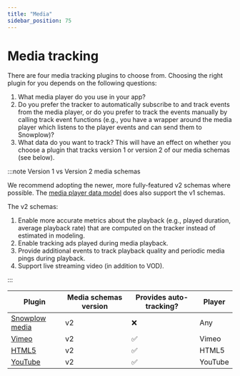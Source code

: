 ```yaml
---
title: "Media"
sidebar_position: 75
---
```


# Media tracking

There are four media tracking plugins to choose from. Choosing the right plugin for you depends on the following questions:

1. What media player do you use in your app?
2. Do you prefer the tracker to automatically subscribe to and track events from the media player, or do you prefer to track the events manually by calling track event functions (e.g., you have a wrapper around the media player which listens to the player events and can send them to Snowplow)?
3. What data do you want to track? This will have an effect on whether you choose a plugin that tracks version 1 or version 2 of our media schemas (see below).

:::note Version 1 vs Version 2 media schemas

We recommend adopting the newer, more fully-featured v2 schemas where possible. The [media player data model](/docs/modeling-your-data/modeling-your-data-with-dbt/dbt-models/dbt-media-player-data-model/index.md) does also support the v1 schemas.

The v2 schemas:

1. Enable more accurate metrics about the playback (e.g., played duration, average playback rate) that are computed on the tracker instead of estimated in modeling.
2. Enable tracking ads played during media playback.
3. Provide additional events to track playback quality and periodic media pings during playback.
4. Support live streaming video (in addition to VOD).

:::

| Plugin | Media schemas version | Provides auto-tracking? | Player |
| --- | --- | --- | --- |
| [Snowplow media](/docs/sources/trackers/javascript-trackers/web-tracker/tracking-events/media/snowplow/index.md) | v2 | ❌ | Any |
| [Vimeo](/docs/sources/trackers/javascript-trackers/web-tracker/tracking-events/media/vimeo/index.md)  | v2 | ✅ | Vimeo |
| [HTML5](/docs/sources/trackers/javascript-trackers/web-tracker/tracking-events/media/html5/index.md) | v2 | ✅ | HTML5 |
| [YouTube](/docs/sources/trackers/javascript-trackers/web-tracker/tracking-events/media/youtube/index.md) | v2 | ✅ | YouTube |
